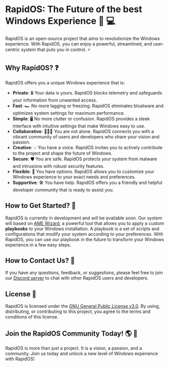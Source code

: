 # RapidOS: The Future of the best Windows Experience :star2: :computer:

RapidOS is an open-source project that aims to revolutionize the Windows experience. With RapidOS, you can enjoy a powerful, streamlined, and user-centric system that puts you in control. :zap:

## Why RapidOS? :question:

RapidOS offers you a unique Windows experience that is:

- **Private**: :lock: Your data is yours. RapidOS blocks telemetry and safeguards your information from unwanted access.
- **Fast**: :racing_car: No more lagging or freezing. RapidOS eliminates bloatware and optimizes system settings for maximum performance.
- **Simple**: :desktop_computer: No more clutter or confusion. RapidOS provides a sleek interface with intuitive settings that make Windows easy to use.
- **Collaborative**: :people_holding_hands: You are not alone. RapidOS connects you with a vibrant community of users and developers who share your vision and passion.
- **Creative**: :bulb: You have a voice. RapidOS invites you to actively contribute to the project and shape the future of Windows.
- **Secure**: :shield: You are safe. RapidOS protects your system from malware and intrusions with robust security features.
- **Flexible**: :wrench: You have options. RapidOS allows you to customize your Windows experience to your exact needs and preferences.
- **Supportive**: :hammer_and_wrench: You have help. RapidOS offers you a friendly and helpful developer community that is ready to assist you.

## How to Get Started? :rocket:

RapidOS is currently in development and will be available soon. Our system will based on [AME Wizard](https://ameliorated.io/), a powerful tool that allows you to apply a custom **playbooks** to your Windows installation. A playbook is a set of scripts and configurations that modify your system according to your preferences. With RapidOS, you can use our playbook in the future to transform your Windows experience in a few easy steps.

## How to Contact Us? :email:

If you have any questions, feedback, or suggestions, please feel free to join our [Discord server](https://dsc.gg/rapid-community) to chat with other RapidOS users and developers.

## License :page_facing_up:

RapidOS is licensed under the [GNU General Public License v3.0](https://github.com/rapid-community/Rapid/blob/main/LICENSE). By using, distributing, or contributing to this project, you agree to the terms and conditions of this license.

## Join the RapidOS Community Today! :earth_americas: :star2:

RapidOS is more than just a project. It is a vision, a passion, and a community. Join us today and unlock a new level of Windows experience with RapidOS!
